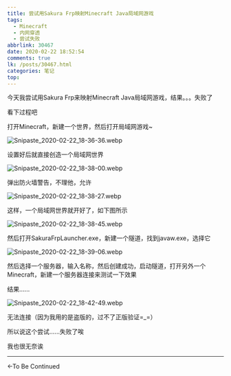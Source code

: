 ```yaml
---
title: 尝试用Sakura Frp映射Minecraft Java局域网游戏
tags:
  - Minecraft
  - 内网穿透
  - 尝试失败
abbrlink: 30467
date: 2020-02-22 18:52:54
comments: true
lk: /posts/30467.html
categories: 笔记
top:
---
```

今天我尝试用Sakura Frp来映射Minecraft Java局域网游戏，结果。。。失败了

看下过程吧

打开Minecraft，新建一个世界，然后打开局域网游戏~

![Snipaste_2020-02-22_18-36-36.webp](https://liliakaijun-pic.vercel.app/30467/hxSrLUnCebPfiOl.webp)

设置好后就直接创造一个局域网世界

![Snipaste_2020-02-22_18-38-00.webp](https://liliakaijun-pic.vercel.app/30467/BqGC35WonONHDFX.webp)

弹出防火墙警告，不理他，允许

![Snipaste_2020-02-22_18-38-27.webp](https://liliakaijun-pic.vercel.app/30467/rH5V7hMUop3SZ18.webp)

这样，一个局域网世界就开好了，如下图所示

![Snipaste_2020-02-22_18-38-45.webp](https://liliakaijun-pic.vercel.app/30467/97EGakTpMhQRCqN.webp)

然后打开SakuraFrpLauncher.exe，新建一个隧道，找到javaw.exe，选择它

![Snipaste_2020-02-22_18-39-06.webp](https://liliakaijun-pic.vercel.app/30467/IfArMgeBjbdpD83.webp)

然后选择一个服务器，输入名称，然后创建成功，启动隧道，打开另外一个Minecraft，新建一个服务器连接来测试一下效果

结果......

![Snipaste_2020-02-22_18-42-49.webp](https://liliakaijun-pic.vercel.app/30467/w9Y5GZOjXA4oyNt.webp)

无法连接（因为我用的是盗版的，过不了正版验证=_=）

所以说这个尝试......失败了唉

我也很无奈诶

---

←To Be Continued